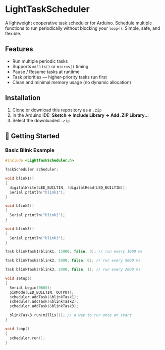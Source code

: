 # LightTaskScheduler
A lightweight cooperative task scheduler for Arduino. Schedule multiple functions to run periodically without blocking your `loop()`. Simple, safe, and flexible.

## Features

- Run multiple periodic tasks
- Supports `millis()` or `micros()` timing
- Pause / Resume tasks at runtime
- Task priorities — higher-priority tasks run first
- Clean and minimal memory usage (no dynamic allocation)

## Installation

1. Clone or download this repository as a `.zip`
2. In the Arduino IDE: **Sketch → Include Library → Add .ZIP Library...**
3. Select the downloaded `.zip`

## 🚀 Getting Started

### Basic Blink Example

```cpp
#include <LightTaskScheduler.h>

TaskScheduler scheduler;

void blink1()
{
  digitalWrite(LED_BUILTIN, !digitalRead(LED_BUILTIN));
  Serial.println("blink1");
}

void blink2()
{
  Serial.println("blink2");
}

void blink3()
{
  Serial.println("blink3");
}

Task blinkTask1(blink1, 15000, false, 3); // run every 1000 ms

Task blinkTask2(blink2, 5000, false, 0); // run every 5000 ms

Task blinkTask3(blink3, 2000, false, 1); // run every 2000 ms

void setup()
{
  Serial.begin(9600);
  pinMode(LED_BUILTIN, OUTPUT);
  scheduler.addTask(&blinkTask1);
  scheduler.addTask(&blinkTask2);
  scheduler.addTask(&blinkTask3);

  blinkTask3.run(millis()); // a way to run once at start 
}

void loop()
{
  scheduler.run();
}
```
